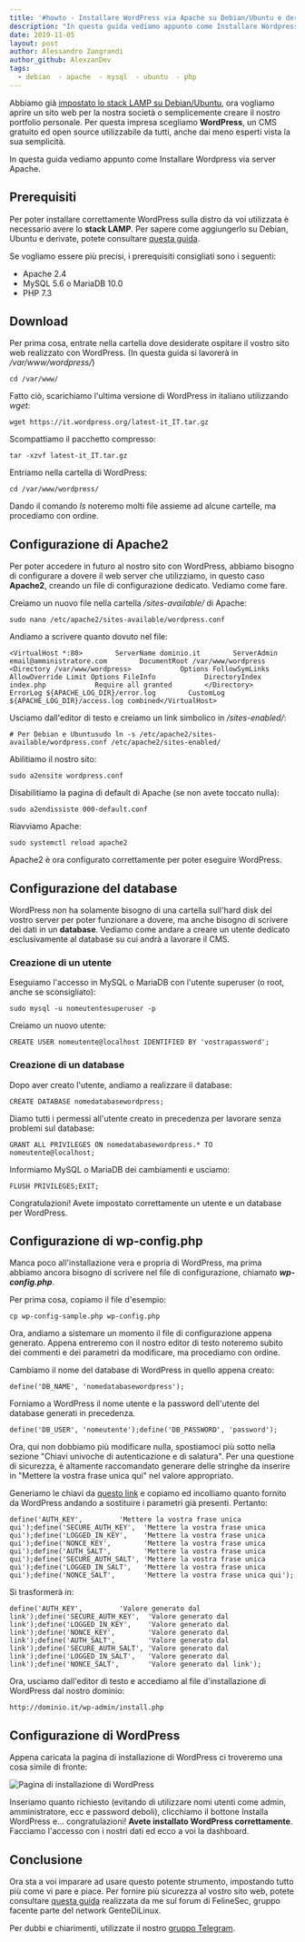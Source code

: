 ```yaml
---
title: '#howto - Installare WordPress via Apache su Debian/Ubuntu e derivate'
description: "In questa guida vediamo appunto come Installare Wordpress via server Apache."
date: 2019-11-05
layout: post
author: Alessandro Zangrandi
author_github: AlexzanDev
tags:
  - debian  - apache  - mysql  - ubuntu  - php
---
```

Abbiamo già [impostato lo stack LAMP su Debian/Ubuntu](https://linuxhub.it/articles/howto-installare-lamp-su-ubuntu,-debian-e-derivate), ora vogliamo aprire un sito web per la nostra società o semplicemente creare il nostro portfolio personale. Per questa impresa scegliamo **WordPress**, un CMS gratuito ed open source utilizzabile da tutti, anche dai meno esperti vista la sua semplicità.

In questa guida vediamo appunto come Installare Wordpress via server Apache.

## Prerequisiti

Per poter installare correttamente WordPress sulla distro da voi utilizzata è necessario avere lo **stack LAMP**. Per sapere come aggiungerlo su Debian, Ubuntu e derivate, potete consultare [questa guida](https://linuxhub.it/articles/howto-installare-lamp-su-ubuntu-debian-e-derivate).

Se vogliamo essere più precisi, i prerequisiti consigliati sono i seguenti:

*   Apache 2.4
*   MySQL 5.6 o MariaDB 10.0
*   PHP 7.3

## Download

Per prima cosa, entrate nella cartella dove desiderate ospitare il vostro sito web realizzato con WordPress. (In questa guida si lavorerà in _/var/www/wordpress/_)

    cd /var/www/

Fatto ciò, scarichiamo l'ultima versione di WordPress in italiano utilizzando _wget_:

    wget https://it.wordpress.org/latest-it_IT.tar.gz

Scompattiamo il pacchetto compresso:

    tar -xzvf latest-it_IT.tar.gz

Entriamo nella cartella di WordPress:

    cd /var/www/wordpress/

Dando il comando _ls_ noteremo molti file assieme ad alcune cartelle, ma procediamo con ordine.

## Configurazione di Apache2

Per poter accedere in futuro al nostro sito con WordPress, abbiamo bisogno di configurare a dovere il web server che utilizziamo, in questo caso **Apache2**, creando un file di configurazione dedicato. Vediamo come fare.

Creiamo un nuovo file nella cartella _/sites-available/_ di Apache:

    sudo nano /etc/apache2/sites-available/wordpress.conf

Andiamo a scrivere quanto dovuto nel file:

    <VirtualHost *:80>        ServerName dominio.it        ServerAdmin email@amministratore.com        DocumentRoot /var/www/wordpress        <Directory /var/www/wordpress>            Options FollowSymLinks            AllowOverride Limit Options FileInfo            DirectoryIndex index.php            Require all granted        </Directory>        ErrorLog ${APACHE_LOG_DIR}/error.log        CustomLog ${APACHE_LOG_DIR}/access.log combined</VirtualHost>

Usciamo dall'editor di testo e creiamo un link simbolico in _/sites-enabled/_:

    # Per Debian e Ubuntusudo ln -s /etc/apache2/sites-available/wordpress.conf /etc/apache2/sites-enabled/

Abilitiamo il nostro sito:

    sudo a2ensite wordpress.conf

Disabilitiamo la pagina di default di Apache (se non avete toccato nulla):

    sudo a2endissiste 000-default.conf

Riavviamo Apache:

    sudo systemctl reload apache2

Apache2 è ora configurato correttamente per poter eseguire WordPress.

## Configurazione del database

WordPress non ha solamente bisogno di una cartella sull'hard disk del vostro server per poter funzionare a dovere, ma anche bisogno di scrivere dei dati in un **database**. Vediamo come andare a creare un utente dedicato esclusivamente al database su cui andrà a lavorare il CMS.

### Creazione di un utente

Eseguiamo l'accesso in MySQL o MariaDB con l'utente superuser (o root, anche se sconsigliato):

    sudo mysql -u nomeutentesuperuser -p

Creiamo un nuovo utente:

    CREATE USER nomeutente@localhost IDENTIFIED BY 'vostrapassword';

### Creazione di un database

Dopo aver creato l'utente, andiamo a realizzare il database:

    CREATE DATABASE nomedatabasewordpress;

Diamo tutti i permessi all'utente creato in precedenza per lavorare senza problemi sul database:

    GRANT ALL PRIVILEGES ON nomedatabasewordpress.* TO nomeutente@localhost;

Informiamo MySQL o MariaDB dei cambiamenti e usciamo:

    FLUSH PRIVILEGES;EXIT;

Congratulazioni! Avete impostato correttamente un utente e un database per WordPress.

## Configurazione di wp-config.php

Manca poco all'installazione vera e propria di WordPress, ma prima abbiamo ancora bisogno di scrivere nel file di configurazione, chiamato **_wp-config.php_**.

Per prima cosa, copiamo il file d'esempio:

    cp wp-config-sample.php wp-config.php

Ora, andiamo a sistemare un momento il file di configurazione appena generato. Appena entreremo con il nostro editor di testo noteremo subito dei commenti e dei parametri da modificare, ma procediamo con ordine.

Cambiamo il nome del database di WordPress in quello appena creato:

    define('DB_NAME', 'nomedatabasewordpress');

Forniamo a WordPress il nome utente e la password dell'utente del database generati in precedenza.

    define('DB_USER', 'nomeutente');define('DB_PASSWORD', 'password');

Ora, qui non dobbiamo più modificare nulla, spostiamoci più sotto nella sezione "Chiavi univoche di autenticazione e di salatura". Per una questione di sicurezza, è altamente raccomandato generare delle stringhe da inserire in "Mettere la vostra frase unica qui" nel valore appropriato.

Generiamo le chiavi da [questo link](https://api.wordpress.org/secret-key/1.1/salt/) e copiamo ed incolliamo quanto fornito da WordPress andando a sostituire i parametri già presenti. Pertanto:

    define('AUTH_KEY',         'Mettere la vostra frase unica qui');define('SECURE_AUTH_KEY',  'Mettere la vostra frase unica qui');define('LOGGED_IN_KEY',    'Mettere la vostra frase unica qui');define('NONCE_KEY',        'Mettere la vostra frase unica qui');define('AUTH_SALT',        'Mettere la vostra frase unica qui');define('SECURE_AUTH_SALT', 'Mettere la vostra frase unica qui');define('LOGGED_IN_SALT',   'Mettere la vostra frase unica qui');define('NONCE_SALT',       'Mettere la vostra frase unica qui');

Si trasformerà in:

    define('AUTH_KEY',         'Valore generato dal link');define('SECURE_AUTH_KEY',  'Valore generato dal link');define('LOGGED_IN_KEY',    'Valore generato dal link');define('NONCE_KEY',        'Valore generato dal link');define('AUTH_SALT',        'Valore generato dal link');define('SECURE_AUTH_SALT', 'Valore generato dal link');define('LOGGED_IN_SALT',   'Valore generato dal link');define('NONCE_SALT',       'Valore generato dal link');

Ora, usciamo dall'editor di testo e accediamo al file d'installazione di WordPress dal nostro dominio:

    http://dominio.it/wp-admin/install.php

## Configurazione di WordPress

Appena caricata la pagina di installazione di WordPress ci troveremo una cosa simile di fronte:

![Pagina di installazione di WordPress](https://linuxhub.it/wordpress/wp-content/uploads/2019/11/wordpress-installazione.png)

Inseriamo quanto richiesto (evitando di utilizzare nomi utenti come admin, amministratore, ecc e password deboli), clicchiamo il bottone Installa WordPress e... congratulazioni! **Avete installato WordPress correttamente**. Facciamo l'accesso con i nostri dati ed ecco a voi la dashboard.

## Conclusione

Ora sta a voi imparare ad usare questo potente strumento, impostando tutto più come vi pare e piace. Per fornire più sicurezza al vostro sito web, potete consultare [questa guida](https://forum.felinesec.com/d/32-mettere-in-sicurezza-un-sito-web-realizzato-con-wordpress) realizzata da me sul forum di FelineSec, gruppo facente parte del network GenteDiLinux.

Per dubbi e chiarimenti, utilizzate il nostro [gruppo Telegram](https://t.me/gentedilinux).